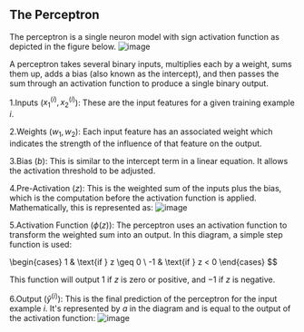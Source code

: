 ## The Perceptron
The perceptron is a single neuron model with sign activation function as depicted in the figure below.
![image](https://github.com/ZhikangLiuu/Ind_577_Final_project/assets/165843914/07114d5b-c988-4f94-856f-c8a6c43f02f6)

A perceptron takes several binary inputs, multiplies each by a weight, sums them up, adds a bias (also known as the intercept), 
and then passes the sum through an activation function to produce a single binary output.

1.Inputs ($x^{(i)}_1, x^{(i)}_2$): These are the input features for a given training example $i$.

2.Weights ($w_1, w_2$): Each input feature has an associated weight which indicates the strength of the influence of that feature on the output. 

3.Bias ($b$): This is similar to the intercept term in a linear equation. It allows the activation threshold to be adjusted.

4.Pre-Activation ($z$): This is the weighted sum of the inputs plus the bias, which is the computation before the activation function is applied. 
Mathematically, this is represented as:
![image](https://github.com/ZhikangLiuu/Ind_577_Final_project/assets/165843914/f016b719-ed25-4534-be22-c067d415f6e8)

5.Activation Function ($\phi(z)$): The perceptron uses an activation function to transform the weighted sum into an output. 
In this diagram, a simple step function is used:

\begin{cases}
1 & \text{if } z \geq 0 \\
-1 & \text{if } z < 0
\end{cases} $$

This function will output $1$ if $z$ is zero or positive, and $-1$ if $z$ is negative.

6.Output ($\hat{y}^{(i)}$): This is the final prediction of the perceptron for the input example $i$. 
It's represented by $a$ in the diagram and is equal to the output of the activation function:
![image](https://github.com/ZhikangLiuu/Ind_577_Final_project/assets/165843914/504a1abc-a73f-4187-b6dd-67b3071284dc)
